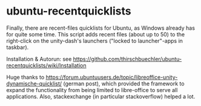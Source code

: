 # ubuntu-recentquicklists

Finally, there are recent-files quicklists for Ubuntu, as Windows already has for quite some time.
This script adds recent files (about up to 50) to the right-click on the unity-dash's launchers ("locked to launcher"-apps in taskbar).

Installation & Autorun:
see https://github.com/thirschbuechler/ubuntu-recentquicklists/wiki/Installation

Huge thanks to 
https://forum.ubuntuusers.de/topic/libreoffice-unity-dynamische-quicklist/ (german post), which provided the framework to expand the functionality from being limited to libre-office to serve all applications.
Also, stackexchange (in particular stackoverflow) helped a lot.
